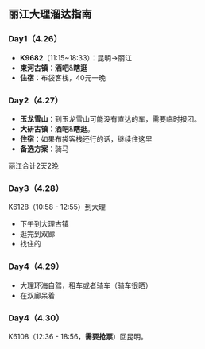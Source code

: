 ## 丽江大理溜达指南

### Day1（4.26）
* **K9682**（11:15~18:33）：昆明->丽江
* **束河古镇**：**酒吧**&**瞎逛**
* **住宿**：布袋客栈，40元一晚

### Day2（4.27）
* **玉龙雪山**：到玉龙雪山可能没有直达的车，需要临时报团。
* **大研古镇**：**酒吧**&**瞎逛**。
* **住宿**：如果布袋客栈还行的话，继续住这里
* **备选方案**：骑马

丽江合计2天2晚

### Day3（4.28）
K6128（10:58 - 12:55）到大理
* 下午到大理古镇
* 逛完到双廊
* 找住的

### Day4（4.29）
* 大理环海自驾，租车或者骑车（骑车很晒）
* 在双廊呆着

### Day4（4.30）
K6108（12:36 - 18:56，**需要抢票**）回昆明。
